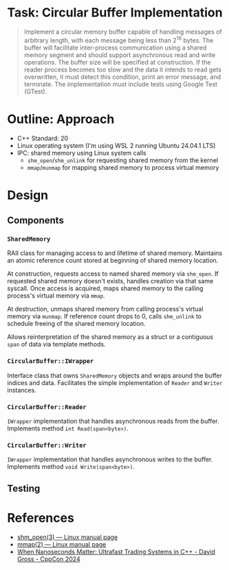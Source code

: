 # Task: Circular Buffer Implementation

> Implement a circular memory buffer capable of handling messages of arbitrary length,
with each message being less than 2<sup>16</sup> bytes. The buffer will facilitate inter-process
communication using a shared memory segment and should support asynchronous
read and write operations. The buffer size will be specified at construction.
If the reader process becomes too slow and the data it intends to read gets overwritten,
it must detect this condition, print an error message, and terminate.
The implementation must include tests using Google Test (GTest).

# Outline: Approach
- C++ Standard: 20
- Linux operating system (I'm using WSL 2 running Ubuntu 24.04.1 LTS)
- IPC: shared memory using Linux system calls
    - `shm_open`/`shm_unlink` for requesting shared memory from the kernel
    - `mmap`/`munmap` for mapping shared memory to process virtual memory

# Design

## Components

### `SharedMemory`
RAII class for managing access to and lifetime of shared memory. Maintains an atomic reference count stored at beginning of shared memory location.

At construction, requests access to named shared memory via `shm_open`. If requested shared memory doesn't exists, handles creation via that same syscall. Once access is acquired, maps shared memory to the calling process's virtual memory via `mmap`.

At destruction, unmaps shared memory from calling process's virtual memory via `munmap`. If reference count drops to 0, calls `shm_unlink` to schedule freeing of the shared memory location.

Allows reinterpretation of the shared memory as a struct or a contiguous `span` of data via template methods.

### `CircularBuffer::IWrapper`
Interface class that owns `SharedMemory` objects and wraps around the buffer indices and data. Facilitates the simple implementation of `Reader` and `Writer` instances.

### `CircularBuffer::Reader`
`IWrapper` implementation that handles asynchronous reads from the buffer. Implements method `int Read(span<byte>)`.

### `CircularBuffer::Writer`
`IWrapper` implementation that handles asynchronous writes to the buffer. Implements method `void Write(span<byte>)`.

## Testing

# References
- [shm_open(3) — Linux manual page](https://man7.org/linux/man-pages/man3/shm_open.3.html)
- [mmap(2) — Linux manual page](https://man7.org/linux/man-pages/man2/mmap.2.html)
- [When Nanoseconds Matter: Ultrafast Trading Systems in C++ - David Gross - CppCon 2024](https://www.youtube.com/watch?v=sX2nF1fW7kI)